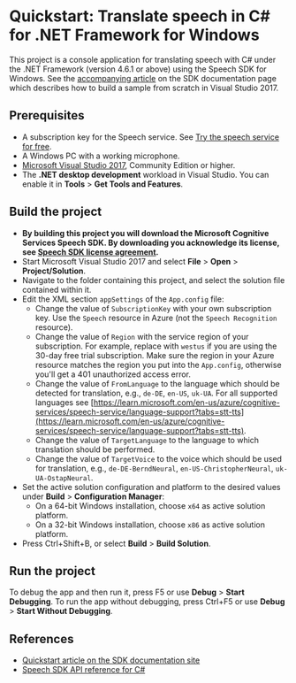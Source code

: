 # Quickstart: Translate speech in C# for .NET Framework for Windows

This project is a console application for translating speech with C# under the .NET Framework (version 4.6.1 or above) using the Speech SDK for Windows.
See the [accompanying article](https://docs.microsoft.com/azure/cognitive-services/speech-service/get-started-speech-translation?tabs=script%2Cwindowsinstall&pivots=programming-language-csharp) on the SDK documentation page which describes how to build a sample from scratch in Visual Studio 2017.

## Prerequisites

* A subscription key for the Speech service. See [Try the speech service for free](https://docs.microsoft.com/azure/cognitive-services/speech-service/get-started).
* A Windows PC with a working microphone.
* [Microsoft Visual Studio 2017](https://www.visualstudio.com/), Community Edition or higher.
* The **.NET desktop development** workload in Visual Studio.
  You can enable it in **Tools** \> **Get Tools and Features**.

## Build the project

* **By building this project you will download the Microsoft Cognitive Services Speech SDK. By downloading you acknowledge its license, see [Speech SDK license agreement](https://aka.ms/csspeech/license201809).**
* Start Microsoft Visual Studio 2017 and select **File** \> **Open** \> **Project/Solution**.
* Navigate to the folder containing this project, and select the solution file contained within it.
* Edit the XML section `appSettings` of the `App.config` file:
  * Change the value of `SubscriptionKey` with your own subscription key. Use the `Speech` resource in Azure (not the `Speech Recognition` resource).
  * Change the value of `Region` with the service region of your subscription.
    For example, replace with `westus` if you are using the 30-day free trial subscription. Make sure the region in your Azure resource matches the region you put into the `App.config`, otherwise you'll get a 401 unauthorized access error.
  * Change the value of `FromLanguage` to the language which should be detected for translation, e.g., `de-DE`, `en-US`, `uk-UA`. For all supported languages see [https://learn.microsoft.com/en-us/azure/cognitive-services/speech-service/language-support?tabs=stt-tts](https://learn.microsoft.com/en-us/azure/cognitive-services/speech-service/language-support?tabs=stt-tts).
  * Change the value of `TargetLanguage` to the language to which translation should be performed.
  * Change the value of `TargetVoice` to the voice which should be used for translation, e.g., `de-DE-BerndNeural`, `en-US-ChristopherNeural`, `uk-UA-OstapNeural`. 
* Set the active solution configuration and platform to the desired values under **Build** \> **Configuration Manager**:
  * On a 64-bit Windows installation, choose `x64` as active solution platform.
  * On a 32-bit Windows installation, choose `x86` as active solution platform.
* Press Ctrl+Shift+B, or select **Build** \> **Build Solution**.

## Run the project

To debug the app and then run it, press F5 or use **Debug** \> **Start Debugging**. To run the app without debugging, press Ctrl+F5 or use **Debug** \> **Start Without Debugging**.

## References

* [Quickstart article on the SDK documentation site](https://docs.microsoft.com/azure/cognitive-services/speech-service/get-started-speech-translation?tabs=script%2Cwindowsinstall&pivots=programming-language-csharp)
* [Speech SDK API reference for C#](https://aka.ms/csspeech/csharpref)
